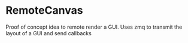 # RemoteCanvas
Proof of concept idea to remote render a GUI. Uses zmq to transmit the layout of a GUI and send callbacks
